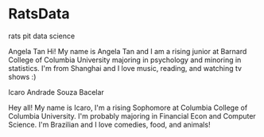 # RatsData
rats pit data science 

Angela Tan
Hi! My name is Angela Tan and I am a rising junior at Barnard College of Columbia University majoring in psychology and minoring in statistics. I'm from Shanghai and I love music, reading, and watching tv shows :) 

<p> Icaro Andrade Souza Bacelar </p>
<p> Hey all! My name is Icaro, I'm a rising Sophomore at Columbia College of Columbia University. I'm probably majoring in Financial Econ and Computer Science. I'm Brazilian and I love comedies, food, and animals! </p>